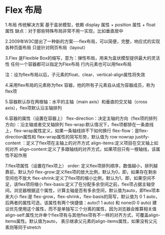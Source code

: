# Flex 布局
1.布局 传统解决方案
  基于盒状模型，依赖 display 属性 + position 属性 + float 属性
  缺点：对于那些特殊布局非常不用一实现，比如垂直居中

2.2009年W3C提出了一种新的方案---flex布局，可以简便，完整，响应式的实现各种页面布局
  只是针对网页布局（layout）

3.Flex 是Flexible Box的缩写，意为：弹性布局，用来为盒状模型提供最大的灵活性
  任何一个容器都可以指定为Flex布局
  行内元素也可以用flex布局

注：设为flex布局以后，子元素的float、clear、vertical-align属性将失效

4.采用flex布局的元素称为flex 容器，他的所有子元素自从成为容器成员，称为flex项

5.容器默认存在两根轴：水平的主轴（main axis）和垂直的交叉轴（cross axis），flex项默认沿主轴排列

6.容器的属性（设置在容器上）
  flex-direction：决定主轴的方向（flex项的排列方向）：沿主轴或者交叉轴排列
  flex-wrap:默认情况下，flex项都排在一条直线上，flex-wrap属性定义，如果一条轴线排不下如何换行
  flex-flow：是flex-direction属性和 flex-wrap属性的简写形势，默认值为 row nowrap
  justify-content ：定义了flex项在主轴上的对齐方式
  align-items:定义项目在交叉轴上如何对齐
  align-content:定义了多跟轴线的对齐方式，如果项目只有一根轴线，该属性不起作用

7.flex项属性（设置在flex项上）
  order: 定义flex项排列顺序，数值越小，排列越靠前，默认为0
  flex-grow:定义flex项的放大比例，默认为0，即，如果存在剩余空间也不放大
  flex-shrink:定义了flex项的缩小比例，默认为1，即，如果空间不足，该flex项将缩小
  flex-basis:定义了在分配多余空间之前，flex项占据主轴空间。浏览器根据这个属性，计算主轴是否有多余空间，默认值为auto，即flex项本来大小
  flex:是 flex-grow，flex-shrink，flex-basis的简写，默认值为 0 1 auto，后两者的属性可选，该属性有两个快捷值：auto(1 1 auto) 和 none(0 0 auto)
       建议优先使用这个属性，而不是单独写三个分离的属性，因为浏览器会推算相关值
  align-self:属性允许单个flex项有与其他flex项有不一样的对齐方式，可覆盖align-items属性。默认值为auto，
             表示继承父元素的align-items属性，如果没有父元素则等同于stretch



